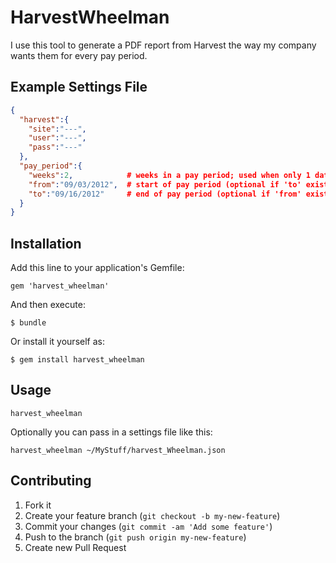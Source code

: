# HarvestWheelman

I use this tool to generate a PDF report from Harvest the way my company wants them for every pay period.

## Example Settings File

```json
{
  "harvest":{
    "site":"---",
    "user":"---",
    "pass":"---"
  },
  "pay_period":{
    "weeks":2,            # weeks in a pay period; used when only 1 date given (optional and defaults to 2)
    "from":"09/03/2012",  # start of pay period (optional if 'to' exists)
    "to":"09/16/2012"     # end of pay period (optional if 'from' exists)
  }
}
```

## Installation

Add this line to your application's Gemfile:

    gem 'harvest_wheelman'

And then execute:

    $ bundle

Or install it yourself as:

    $ gem install harvest_wheelman

## Usage

`harvest_wheelman`

Optionally you can pass in a settings file like this:

`harvest_wheelman ~/MyStuff/harvest_Wheelman.json` 

## Contributing

1. Fork it
2. Create your feature branch (`git checkout -b my-new-feature`)
3. Commit your changes (`git commit -am 'Add some feature'`)
4. Push to the branch (`git push origin my-new-feature`)
5. Create new Pull Request
